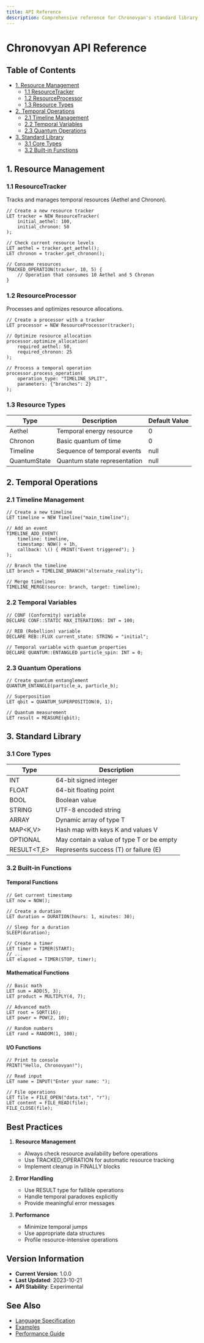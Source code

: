 ```yaml
---
title: API Reference
description: Comprehensive reference for Chronovyan's standard library and built-in functions
---
```


# Chronovyan API Reference

## Table of Contents

- [1. Resource Management](#1-resource-management)
  - [1.1 ResourceTracker](#11-resourcetracker)
  - [1.2 ResourceProcessor](#12-resourceprocessor)
  - [1.3 Resource Types](#13-resource-types)
- [2. Temporal Operations](#2-temporal-operations)
  - [2.1 Timeline Management](#21-timeline-management)
  - [2.2 Temporal Variables](#22-temporal-variables)
  - [2.3 Quantum Operations](#23-quantum-operations)
- [3. Standard Library](#3-standard-library)
  - [3.1 Core Types](#31-core-types)
  - [3.2 Built-in Functions](#32-built-in-functions)

## 1. Resource Management

### 1.1 ResourceTracker

Tracks and manages temporal resources (Aethel and Chronon).

```chronovyan
// Create a new resource tracker
LET tracker = NEW ResourceTracker(
    initial_aethel: 100,
    initial_chronon: 50
);

// Check current resource levels
LET aethel = tracker.get_aethel();
LET chronon = tracker.get_chronon();

// Consume resources
TRACKED_OPERATION(tracker, 10, 5) {
    // Operation that consumes 10 Aethel and 5 Chronon
}
```

### 1.2 ResourceProcessor

Processes and optimizes resource allocations.

```chronovyan
// Create a processor with a tracker
LET processor = NEW ResourceProcessor(tracker);

// Optimize resource allocation
processor.optimize_allocation(
    required_aethel: 50,
    required_chronon: 25
);

// Process a temporal operation
processor.process_operation(
    operation_type: "TIMELINE_SPLIT",
    parameters: {"branches": 2}
);
```

### 1.3 Resource Types

| Type | Description | Default Value |
|------|-------------|---------------|
| Aethel | Temporal energy resource | 0 |
| Chronon | Basic quantum of time | 0 |
| Timeline | Sequence of temporal events | null |
| QuantumState | Quantum state representation | null |

## 2. Temporal Operations

### 2.1 Timeline Management

```chronovyan
// Create a new timeline
LET timeline = NEW Timeline("main_timeline");

// Add an event
TIMELINE_ADD_EVENT(
    timeline: timeline,
    timestamp: NOW() + 1h,
    callback: \() { PRINT("Event triggered"); }
);

// Branch the timeline
LET branch = TIMELINE_BRANCH("alternate_reality");

// Merge timelines
TIMELINE_MERGE(source: branch, target: timeline);
```

### 2.2 Temporal Variables

```chronovyan
// CONF (Conformity) variable
DECLARE CONF::STATIC MAX_ITERATIONS: INT = 100;

// REB (Rebellion) variable
DECLARE REB::FLUX current_state: STRING = "initial";

// Temporal variable with quantum properties
DECLARE QUANTUM::ENTANGLED particle_spin: INT = 0;
```

### 2.3 Quantum Operations

```chronovyan
// Create quantum entanglement
QUANTUM_ENTANGLE(particle_a, particle_b);

// Superposition
LET qbit = QUANTUM_SUPERPOSITION(0, 1);

// Quantum measurement
LET result = MEASURE(qbit);
```

## 3. Standard Library

### 3.1 Core Types

| Type | Description |
|------|-------------|
| INT | 64-bit signed integer |
| FLOAT | 64-bit floating point |
| BOOL | Boolean value |
| STRING | UTF-8 encoded string |
| ARRAY<T> | Dynamic array of type T |
| MAP<K,V> | Hash map with keys K and values V |
| OPTIONAL<T> | May contain a value of type T or be empty |
| RESULT<T,E> | Represents success (T) or failure (E) |

### 3.2 Built-in Functions

#### Temporal Functions

```chronovyan
// Get current timestamp
LET now = NOW();

// Create a duration
LET duration = DURATION(hours: 1, minutes: 30);

// Sleep for a duration
SLEEP(duration);

// Create a timer
LET timer = TIMER(START);
// ...
LET elapsed = TIMER(STOP, timer);
```

#### Mathematical Functions

```chronovyan
// Basic math
LET sum = ADD(5, 3);
LET product = MULTIPLY(4, 7);

// Advanced math
LET root = SQRT(16);
LET power = POW(2, 10);

// Random numbers
LET rand = RANDOM(1, 100);
```

#### I/O Functions

```chronovyan
// Print to console
PRINT("Hello, Chronovyan!");

// Read input
LET name = INPUT("Enter your name: ");

// File operations
LET file = FILE_OPEN("data.txt", "r");
LET content = FILE_READ(file);
FILE_CLOSE(file);
```

## Best Practices

1. **Resource Management**
   - Always check resource availability before operations
   - Use TRACKED_OPERATION for automatic resource tracking
   - Implement cleanup in FINALLY blocks

2. **Error Handling**
   - Use RESULT type for fallible operations
   - Handle temporal paradoxes explicitly
   - Provide meaningful error messages

3. **Performance**
   - Minimize temporal jumps
   - Use appropriate data structures
   - Profile resource-intensive operations

## Version Information

- **Current Version**: 1.0.0
- **Last Updated**: 2023-10-21
- **API Stability**: Experimental

## See Also

- [Language Specification](/reference/language_specification.md)
- [Examples](/examples/temporal_examples.md)
- [Performance Guide](/guides/performance.md)
